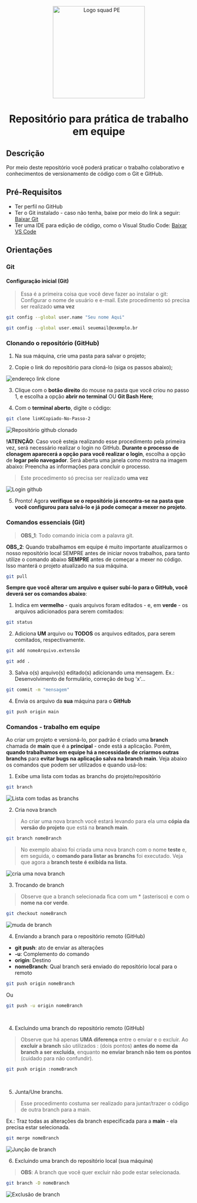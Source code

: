 
<div style="text-align: center;">
<img src="assets/images/logo.jpg" alt="Logo squad PE" width="250" />


<h1>Repositório para prática de trabalho em equipe</h1>
</div>



## Descrição
Por meio deste repositório você poderá praticar o trabalho colaborativo e conhecimentos de versionamento de código com o Git e GitHub.


## Pré-Requisitos

* Ter perfil no GitHub
* Ter o Git instalado - caso não tenha, baixe por meio do link a seguir: [Baixar Git](https://git-scm.com/downloads)
* Ter uma IDE para edição de código, como o Visual Studio Code: [Baixar VS Code](https://code.visualstudio.com/download)


## Orientações

### Git

#### Configuração inicial (Git)
> Essa é a primeira coisa que você deve fazer ao instalar o git: Configurar o nome de usuário e e-mail. 
> Este procedimento só precisa ser realizado **uma vez**

```bash
git config --global user.name "Seu nome Aqui"
```

```bash
git config --global user.email seuemail@exemplo.br
```

### Clonando o repositório (GitHub)

1. Na sua máquina, crie uma pasta para salvar o projeto;

2. Copie o link do repositório para cloná-lo (siga os passos abaixo);

<img src="assets/images/screenshots/clone_github.jpg" alt="endereço link clone"  />

3. Clique com o **botão direito** do mouse na pasta que você criou no passo 1, e escolha a opção **abrir no terminal** OU **Git Bash Here**;

4. Com o **terminal aberto**, digite o código:
```bash 
git clone linKCopiado-No-Passo-2
```

<img src="assets/images/screenshots/clone_github2.jpg" alt="Repositório github clonado"  />


**!ATENÇÃO**: Caso você esteja realizando esse procedimento pela primeira vez, será necessário realizar o login no GitHub. **Durante o processo de clonagem aparecerá a opção para você realizar o login**, escolha a opção de **logar pelo navegador**. Será aberta uma janela como mostra na imagem abaixo: Preencha as informações para concluir o processo.
> Este procedimento só precisa ser realizado **uma vez**

<img src="assets/images/screenshots/login-github.jpg" alt="Login github"  />

5. Pronto! Agora **verifique se o repositório já encontra-se na pasta que você configurou para salvá-lo e já pode começar a mexer no projeto**.



### Comandos essenciais (Git)
> **OBS_1**: Todo comando inicia com a palavra git.


**OBS_2**: Quando trabalhamos em equipe é muito importante atualizarmos o nosso repositório local SEMPRE antes de iniciar novos trabalhos, para tanto utilize o comando abaixo **SEMPRE** antes de começar a mexer no código. Isso manterá o projeto atualizado na sua máquina.

```bash
git pull
```


**Sempre que você alterar um arquivo e quiser subí-lo para o GitHub, você deverá ser os comandos abaixo**:

1. Indica em **vermelho** - quais arquivos foram editados - e, em **verde** - os arquivos adicionados para serem comitados:

```bash
git status
```

2. Adiciona **UM** arquivo ou **TODOS** os arquivos editados, para serem comitados, respectivamente.

```bash
git add nomeArquivo.extensão
```

```bash
git add .
```

3. Salva o(s) arquivo(s) editado(s) adicionando uma mensagem. Ex.: Desenvolvimento de formulário, correção de bug 'x'...
```bash
git commit -m "mensagem"
```

4. Envia os arquivo da **sua** máquina para o **GitHub**

```bash
git push origin main
```


### Comandos - trabalho em equipe
Ao criar um projeto e versioná-lo, por padrão é criado uma **branch** chamada de **main** que é a **principal** - onde está a aplicação. Porém, **quando trabalhamos em equipe há a necessidade de criarmos outras branchs** para **evitar bugs na aplicação salva na branch main**. Veja abaixo os comandos que podem ser utilizados e quando usá-los:


1. Exibe uma lista com todas as branchs do projeto/repositório

```bash
git branch
```

<img src="assets/images/screenshots/lista_branchs.jpg" alt="Lista com todas as branchs"  />

<br/>

2. Cria nova branch
> Ao criar uma nova branch você estará levando para ela uma **cópia da versão do projeto** que está na **branch main**.

```bash
git branch nomeBranch
```
> No exemplo abaixo foi criada uma nova branch com o nome **teste** e, em seguida, o **comando para listar as branchs** foi executado. Veja que agora a **branch teste é exibida na lista**.

<img src="assets/images/screenshots/cria_branch.jpg" alt="cria uma nova branch"  />

<br/>

3. Trocando de branch
> Observe que a branch selecionada fica com um * (asterisco) e com o **nome na cor verde**.


```bash
git checkout nomeBranch
```

<img src="assets/images/screenshots/mudando_de_branch.jpg" alt="muda de branch" />

<br/>

4. Enviando a branch para o repositório remoto (GitHub)

- **git push**: ato de enviar as alterações
- **-u**: Complemento do comando
- **origin**: Destino
- **nomeBranch**: Qual branch será enviado do repositório local para o remoto

```bash
git push origin nomeBranch
```
Ou

```bash
git push -u origin nomeBranch
```

<br/>

4. Excluindo uma branch do repositório remoto (GitHub)

> Observe que há apenas **UMA diferença** entre o enviar e o excluir. Ao **excluir a branch** são utilizados : (dois pontos) **antes do nome da branch a ser excluída**, enquanto **no enviar branch não tem os pontos** (cuidado para não confundir).

```bash
git push origin :nomeBranch
```

<br/>

5. Junta/Une branchs.
> Esse procedimento costuma ser realizado para juntar/trazer o código de outra branch para a main.

Ex.: Traz todas as alterações da branch especificada para a **main** - ela precisa estar selecionada.

```bash
git merge nomeBranch
```

<img src="assets/images/screenshots/unindo_branchs.jpg" alt="Junção de branch" />


<br/>

6. Excluindo uma branch do repositório local (sua máquina)

> **OBS**: A branch que você quer excluir não pode estar selecionada.

```bash
git branch -D nomeBranch
```

<img src="assets/images/screenshots/excluindo_branch.jpg" alt="Exclusão de branch" />